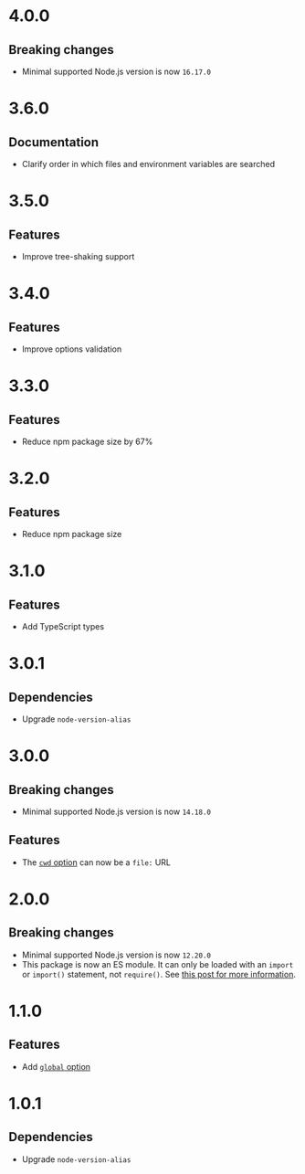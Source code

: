 # 4.0.0

## Breaking changes

- Minimal supported Node.js version is now `16.17.0`

# 3.6.0

## Documentation

- Clarify order in which files and environment variables are searched

# 3.5.0

## Features

- Improve tree-shaking support

# 3.4.0

## Features

- Improve options validation

# 3.3.0

## Features

- Reduce npm package size by 67%

# 3.2.0

## Features

- Reduce npm package size

# 3.1.0

## Features

- Add TypeScript types

# 3.0.1

## Dependencies

- Upgrade `node-version-alias`

# 3.0.0

## Breaking changes

- Minimal supported Node.js version is now `14.18.0`

## Features

- The [`cwd` option](https://github.com/ehmicky/preferred-node-version#cwd) can
  now be a `file:` URL

# 2.0.0

## Breaking changes

- Minimal supported Node.js version is now `12.20.0`
- This package is now an ES module. It can only be loaded with an `import` or
  `import()` statement, not `require()`. See
  [this post for more information](https://gist.github.com/sindresorhus/a39789f98801d908bbc7ff3ecc99d99c).

# 1.1.0

## Features

- Add [`global` option](/README.md#global)

# 1.0.1

## Dependencies

- Upgrade `node-version-alias`
